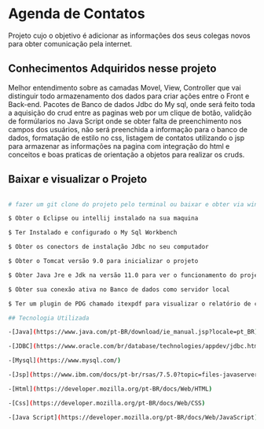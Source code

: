 # Agenda de Contatos

Projeto cujo o objetivo é adicionar as informações dos seus colegas novos para obter comunicação pela internet.

## Conhecimentos Adquiridos nesse projeto 

Melhor entendimento sobre as camadas Movel, View, Controller que vai distinguir todo armazenamento dos dados para criar ações entre o Front e Back-end. 
Pacotes de Banco de dados Jdbc do My sql, onde será feito toda a aquisição do crud entre as paginas web por um clique de botão, validção de formúlarios no Java Script
onde se obter falta de preenchimento nos campos dos usuários, não será preenchida a informação para o banco de dados, formatação de estilo no css, listagem de contatos
utilizando o jsp para armazenar as informações na pagina com integração do html e conceitos e boas praticas de orientação a objetos para realizar os cruds. 

## Baixar e visualizar o Projeto 

  ```bash 
  
  # fazer um git clone do projeto pelo terminal ou baixar e obter via winrar  
  
  $ Obter o Eclipse ou intellij instalado na sua maquina
  
  $ Ter Instalado e configurado o My Sql Workbench 
  
  $ Obter os conectors de instalação Jdbc no seu computador 
  
  $ Obter o Tomcat versão 9.0 para inicializar o projeto 
  
  $ Obter Java Jre e Jdk na versão 11.0 para ver o funcionamento do projeto 
  
  $ Obter sua conexão ativa no Banco de dados como servidor local
  
  $ Ter um plugin de PDG chamado itexpdf para visualizar o relatório de contatos da Web 

## Tecnologia Utilizada 

-[Java](https://www.java.com/pt-BR/download/ie_manual.jsp?locale=pt_BR) 

-[JDBC](https://www.oracle.com/br/database/technologies/appdev/jdbc.html) 

-[Mysql](https://www.mysql.com/)

-[Jsp](https://www.ibm.com/docs/pt-br/rsas/7.5.0?topic=files-javaserver-pages-jsp-technology) 

-[Html](https://developer.mozilla.org/pt-BR/docs/Web/HTML)

-[Css](https://developer.mozilla.org/pt-BR/docs/Web/CSS)

-[Java Script](https://developer.mozilla.org/pt-BR/docs/Web/JavaScript)
